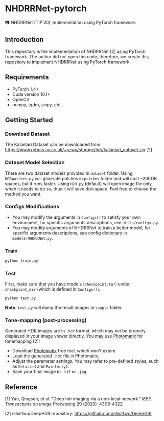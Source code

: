 # NHDRRNet-pytorch
📷 NHDRRNet (TIP'20) implementation using PyTorch framework

## Introduction

This repository is the implementation of NHDRRNet [2] using PyTorch framework. The author did not open the code, therefore, we create this repository to implement NHDRRNet using PyTorch framework.

## Requirements

+ PyTorch 1.4+
+ Cuda version 10.1+
+ OpenCV
+ numpy, tqdm, scipy, etc

## Getting Started

### Download Dataset

The Kalantari Dataset can be downloaded from https://www.robots.ox.ac.uk/~szwu/storage/hdr/kalantari_dataset.zip [2].

### Dataset Model Selection

There are two dataset models provided in `dataset` folder. Using `HDRpatches.py` will generate patches in `patches` folder and will cost ~200GB spaces, but it runs faster. Using `HDR.py` (default) will open image file only when it needs to do so, thus it will save disk space. Feel free to choose the method you want.

### Configs Modifications

+ You may modify the arguments in `Configs()` to satisfy your own environment, for specific arguments descriptions, see `utils/configs.py`.
+ You may modify arguments of NHDRRNet to train a better model, for specific arguments descriptions, see config dictionary in `models/NHDRRNet.py`.

### Train

```bash
python train.py
```

### Test

First, make sure that you have models (`checkpoint.tar`) under `checkpoint_dir` (which is defined in `Configs()`).

```bash
python test.py
```

**Note**. `test.py` will dump the result images in `sample` folder.

### Tone-mapping (post-processing)

Generated HDR images are in `.hdr` format, which may not be properly displayed in your image viewer directly. You may use [Photomatix](https://www.hdrsoft.com/) for tonemapping [2]:

- Download [Photomatix](https://www.hdrsoft.com/) free trial, which won't expire.
- Load the generated `.hdr` file in Photomatix.
- Adjust the parameter settings. You may refer to pre-defined styles, such as `Detailed` and `Painterly2`.
- Save your final image in `.tif` or `.jpg`.

## Reference

[1] Yan, Qingsen, et al. "Deep hdr imaging via a non-local network." *IEEE Transactions on Image Processing* 29 (2020): 4308-4322.

[2] elliottwu/DeepHDR repository: https://github.com/elliottwu/DeepHDR
